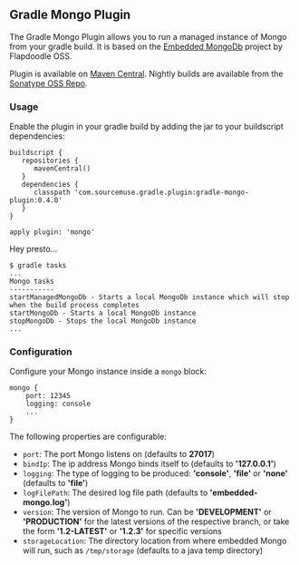 ## Gradle Mongo Plugin ##

The Gradle Mongo Plugin allows you to run a managed instance of Mongo from your gradle build. It is based on the [Embedded MongoDb](https://github.com/flapdoodle-oss/de.flapdoodle.embed.mongo) project by Flapdoodle OSS.

Plugin is available on [Maven Central](http://search.maven.org/#search%7Cga%7C1%7Ca%3A%22gradle-mongo-plugin%22). Nightly builds are available from the [Sonatype OSS Repo](https://oss.sonatype.org/content/repositories/snapshots/com/sourcemuse/gradle/plugin/gradle-mongo-plugin/).

### Usage ###

Enable the plugin in your gradle build by adding the jar to your buildscript dependencies:

```
buildscript {
   repositories {
      mavenCentral()
   }
   dependencies {
      classpath 'com.sourcemuse.gradle.plugin:gradle-mongo-plugin:0.4.0'
   }
}

apply plugin: 'mongo'
```

Hey presto...

```
$ gradle tasks
...
Mongo tasks
-----------
startManagedMongoDb - Starts a local MongoDb instance which will stop when the build process completes
startMongoDb - Starts a local MongoDb instance
stopMongoDb - Stops the local MongoDb instance
...
```

### Configuration ###

Configure your Mongo instance inside a ```mongo``` block:

```
mongo {
    port: 12345
    logging: console
    ...
}
```

The following properties are configurable:

* ```port```: The port Mongo listens on (defaults to **27017**)
* ```bindIp```: The ip address Mongo binds itself to (defaults to **'127.0.0.1'**)
* ```logging```: The type of logging to be produced: **'console'**, **'file'** or **'none'** (defaults to **'file'**)
* ```logFilePath```: The desired log file path (defaults to **'embedded-mongo.log'**)
* ```version```: The version of Mongo to run. Can be **'DEVELOPMENT'** or **'PRODUCTION'** for the latest versions of the respective branch, or take the form **'1.2-LATEST'** or **'1.2.3'** for specific versions
* ```storageLocation```: The directory location from where embedded Mongo will run, such as ```/tmp/storage``` (defaults to a java temp directory)
